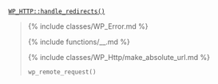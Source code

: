 <p><code><a href="https://developer.wordpress.org/reference/classes/wp_http/handle_redirects/">WP_HTTP::handle_redirects()</a></code></p>

<blockquote>

{% include classes/WP_Error.md %}

{% include functions/__.md %}

{% include classes/WP_Http/make_absolute_url.md %}

 `wp_remote_request()`

</blockquote>
